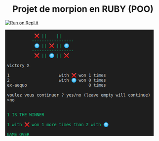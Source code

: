 <h1 align=center>   Projet de morpion en RUBY (POO)</h1>

[![Run on Repl.it](https://repl.it/badge/github/matthieuBA/S4J4_morpion)](https://repl.it/github/matthieuBA/S4J4_morpion)

<a href=https://repl.it/repls/CalculatingCandidDeletions><img id="im" src=https://github.com/matthieuBA/S4J4_morpion/blob/master/screenshot.png></a>



